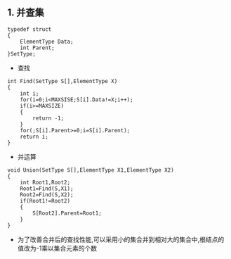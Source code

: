 ## 1. 并查集

```
typedef struct
{
    ElementType Data;
    int Parent;
}SetType;
```

* 查找

```
int Find(SetType S[],ElementType X)
{
    int i;
    for(i=0;i<MAXSISE;S[i].Data!=X;i++);
    if(i>=MAXSIZE)
    {
        return -1;
    }
    for(;S[i].Parent>=0;i=S[i].Parent);
    return i;
}
```

* 并运算

```
void Union(SetType S[],ElementType X1,ElementType X2)
{
    int Root1,Root2;
    Root1=Find(S,X1);
    Root2=Find(S,X2);
    if(Root1!=Root2)
    {
        S[Root2].Parent=Root1;
    }    
}
```

* 为了改善合并后的查找性能,可以采用小的集合并到相对大的集合中,根结点的值改为-1乘以集合元素的个数